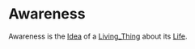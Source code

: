 # Awareness

Awareness is the [Idea](600012.md) of a [Living_Thing](40000016.md) about its [Life](60064.md).